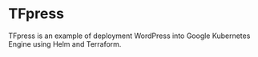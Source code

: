 # TFpress

TFpress is an example of deployment WordPress into Google Kubernetes Engine using Helm and Terraform.
